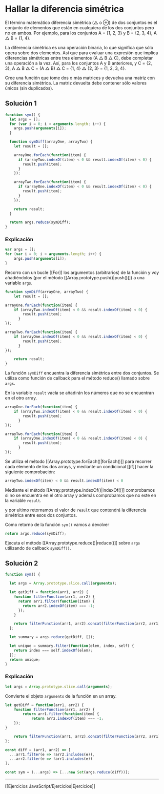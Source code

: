 # Hallar la diferencia simétrica

El término matemático diferencia simétrica (△ o ⊕) de dos conjuntos es el conjunto de elementos que están en cualquiera de los dos conjuntos pero no en ambos. Por ejemplo, para los conjuntos A = {1, 2, 3} y B = {2, 3, 4}, A △ B = {1, 4}.

La diferencia simétrica es una operación binaria, lo que significa que sólo opera sobre dos elementos. Así que para evaluar una expresión que implica diferencias simétricas entre tres elementos (A △ B △ C), debe completar una operación a la vez. Así, para los conjuntos A y B anteriores, y C = {2, 3}, A △ B △ C = (A △ B) △ C = {1, 4} △ {2, 3} = {1, 2, 3, 4}.

Cree una función que tome dos o más matrices y devuelva una matriz con su diferencia simétrica. La matriz devuelta debe contener sólo valores únicos (sin duplicados).

## Solución 1

```js
function sym() {
  let args = [];
  for (var i = 0; i < arguments.length; i++) {
    args.push(arguments[i]);
  }

  function symDiff(arrayOne, arrayTwo) {
    let result = [];

    arrayOne.forEach(function(item) {
      if (arrayTwo.indexOf(item) < 0 && result.indexOf(item) < 0) {
        result.push(item);
      }
    });

    arrayTwo.forEach(function(item) {
      if (arrayOne.indexOf(item) < 0 && result.indexOf(item) < 0) {
        result.push(item);
      }
    });

    return result;
  }

  return args.reduce(symDiff);
}
```

### Explicación 

```js
var args = [];
for (var i = 0; i < arguments.length; i++) {
	args.push(arguments[i]);
}
```

Recorro con un bucle [[For]] los argumentos (arbitrarios) de la función y voy añadiéndolos (por el método [[Array.prototype.push()|push()]]) a una variable `args`.

```js
function symDiff(arrayOne, arrayTwo) {
	let result = [];

arrayOne.forEach(function(item) {
	if (arrayTwo.indexOf(item) < 0 && result.indexOf(item) < 0) {
	    result.push(item);
      }
});

arrayTwo.forEach(function(item) {
	if (arrayOne.indexOf(item) < 0 && result.indexOf(item) < 0) {
        result.push(item);
      }
});

	return result;
}
```

La función `symDiff` encuentra la diferencia simétrica entre dos conjuntos. Se utiliza como función de callback para el método reduce() llamado sobre `args`.

En la variable `result` vacía se añadirán los números que no se encuentran en el otro array.

```js
arrayOne.forEach(function(item) {
	if (arrayTwo.indexOf(item) < 0 && result.indexOf(item) < 0) {
	    result.push(item);
      }
});

arrayTwo.forEach(function(item) {
	if (arrayOne.indexOf(item) < 0 && result.indexOf(item) < 0) {
        result.push(item);
      }
});
```

Se utiliza el método [[Array.prototype.forEach()|forEach()]] para recorrer cada elemento de los dos arrays, y mediante un condicional [[if]] hacer la siguiente comprobación: 

```js
arrayTwo.indexOf(item) < 0 && result.indexOf(item) < 0
```

Mediante el método [[Array.prototype.indexOf()|indexOf()]] comprobamos si no se encuentra en el otro array y además comprobamos que no este en la variable `result`.

y por ultimo retornamos el valor de `result` que contendrá la diferencia simétrica entre esos dos conjuntos.

Como retorno de la función `sym()` vamos a devolver 

```js
return args.reduce(symDiff);
```

Ejecuta el método [[Array.prototype.reduce()|reduce()]] sobre `args` utilizando de callback `symDiff()`.

## Solución 2

```js
function sym() {

  let args = Array.prototype.slice.call(arguments);

  let getDiff = function(arr1, arr2) {
    function filterFunction(arr1, arr2) {
      return arr1.filter(function(item) {
        return arr2.indexOf(item) === -1;
      });
    }

    return filterFunction(arr1, arr2).concat(filterFunction(arr2, arr1));
  };

  let summary = args.reduce(getDiff, []);

  let unique = summary.filter(function(elem, index, self) {
    return index === self.indexOf(elem);
  });
  return unique;
}
```

### Explicación 

```js
let args = Array.prototype.slice.call(arguments);
```

Convierte el objeto `arguments` de la función en un array.

```js
let getDiff = function(arr1, arr2) {
	function filterFunction(arr1, arr2) {
	    return arr1.filter(function(item) {
		    return arr2.indexOf(item) === -1;
	});
}

	return filterFunction(arr1, arr2).concat(filterFunction(arr2, arr1));
};
```

```js
const diff = (arr1, arr2) => [
  ...arr1.filter(e => !arr2.includes(e)),
  ...arr2.filter(e => !arr1.includes(e))
];

const sym = (...args) => [...new Set(args.reduce(diff))];
```

__________

[[Ejercicios JavaScript/Ejercicios|Ejercicios]]